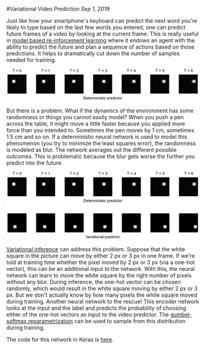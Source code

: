 #Variational Video Prediction
*Sep 1, 2019*

Just like how your smartphone's keyboard can predict the next word
you're likely to type based on the last few words you entered, one can
predict future frames of a video by looking at the current frame.
This is really useful in [model based re-inforcement learning](https://arxiv.org/abs/1605.07157)
where it endows an agent with the ability to predict the future and plan a sequence of
actions based on those predictions.
It helps to dramatically cut down the number of samples needed for training.

![Neural video predictor](det.png)

But there is a problem. What if the dynamics of the environment has some
randomness or things you cannot easily model? When you push a pen across
the table, it might move a little faster because you applied more force than you intended to.
Sometimes the pen moves by 1 cm, sometimes 1.5 cm and so on. If a deterministic neural
network is used to model this phenomenon (you try to minimize the least squares error),
the randomness is modeled as blur. The network averages out the different possible
outcomes. This is problematic because the blur gets worse the further you predict into the future.

![Variational Predictor](detvar.png)

[Variational inference](https://arxiv.org/abs/1710.11252) can address this problem.
Suppose that the white square in the picture can move by either 2 px or 3 px in one frame.
If we're told at training time whether the pixel moved by 2 px or 3 px (via a one-hot vector),
this can be an additional input to the network. With this, the neural network can
learn to move the white square by the right number of pixels without any blur.
During inference, the one-hot vector can be chosen randomly, which would result in the white square
moving by either 2 px or 3 px. But we don't actually know by how many pixels the white square
moved during training. Another neural network to the rescue! This encoder network looks at the input and
the label and predicts the probability of choosing either of the one-hot vectors as input to the video predictor.
The [gumbel-softmax reparametrization](https://arxiv.org/abs/1611.01144) can be used to sample from this
distribution during training.

The code for this network in Keras is [here](var_translate_pred.py).

